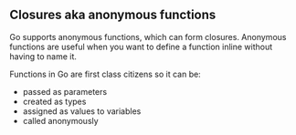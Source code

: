 ## Closures aka anonymous functions

Go supports anonymous functions, which can form closures. Anonymous functions are useful when you want to define a function inline without having to name it.

Functions in Go are first class citizens so it can be:
- passed as parameters
- created as types
- assigned as values to variables
- called anonymously
